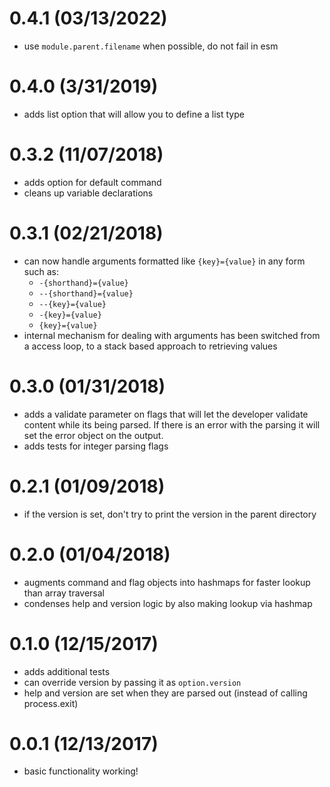 # 0.4.1 (03/13/2022)

- use `module.parent.filename` when possible, do not fail in esm

# 0.4.0 (3/31/2019)

- adds list option that will allow you to define a list type

# 0.3.2 (11/07/2018)

- adds option for default command
- cleans up variable declarations

# 0.3.1 (02/21/2018)

- can now handle arguments formatted like `{key}={value}` in any form such as:
  - `-{shorthand}={value}`
  - `--{shorthand}={value}`
  - `--{key}={value}`
  - `-{key}={value}`
  - `{key}={value}`
- internal mechanism for dealing with arguments has been switched from a access loop, to a stack based approach to retrieving values

# 0.3.0 (01/31/2018)

- adds a validate parameter on flags that will let the developer validate content while its being parsed. If there is an error with the parsing it will set the error object on the output.
- adds tests for integer parsing flags

# 0.2.1 (01/09/2018)

- if the version is set, don't try to print the version in the parent directory

# 0.2.0 (01/04/2018)

- augments command and flag objects into hashmaps for faster lookup than array traversal
- condenses help and version logic by also making lookup via hashmap

# 0.1.0 (12/15/2017)

- adds additional tests
- can override version by passing it as `option.version`
- help and version are set when they are parsed out (instead of calling process.exit)

# 0.0.1 (12/13/2017)

- basic functionality working!

